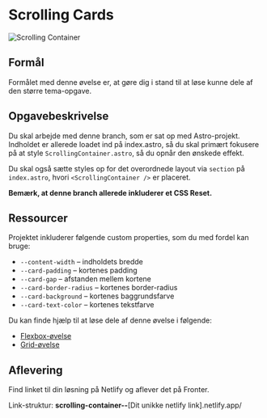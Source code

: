 # **Scrolling Cards**

![Scrolling Container](readmeassets/scrolling-container.gif)

## Formål

Formålet med denne øvelse er, at gøre dig i stand til at løse kunne dele af den større tema-opgave.

## Opgavebeskrivelse

Du skal arbejde med denne branch, som er sat op med Astro-projekt. Indholdet er allerede loadet ind på index.astro, så du skal primært fokusere på at style `ScrollingContainer.astro`, så du opnår den ønskede effekt.

Du skal også sætte styles op for det overordnede layout via `section` på `index.astro`, hvori `<ScrollingContainer />` er placeret.

**Bemærk, at denne branch allerede inkluderer et CSS Reset.**

## Ressourcer

Projektet inkluderer følgende custom properties, som du med fordel kan bruge:

- `--content-width` – indholdets bredde
- `--card-padding` – kortenes padding
- `--card-gap` – afstanden mellem kortene
- `--card-border-radius` – kortenes border-radius
- `--card-background` – kortenes baggrundsfarve
- `--card-text-color` – kortenes tekstfarve

Du kan finde hjælp til at løse dele af denne øvelse i følgende:

- [Flexbox-øvelse](https://exercssises.vinther.codes/flex/#flexbox-11)
- [Grid-øvelse](https://exercssises.vinther.codes/grid/#grid-07)

## Aflevering

Find linket til din løsning på Netlify og aflever det på Fronter.

Link-struktur: **scrolling-container--**[Dit unikke netlify link].netlify.app/
